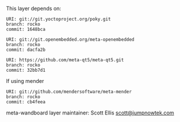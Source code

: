 This layer depends on:

    URI: git://git.yoctoproject.org/poky.git
    branch: rocko
    commit: 1648bca

    URI: git://git.openembedded.org/meta-openembedded
    branch: rocko
    commit: dacfa2b

    URI: https://github.com/meta-qt5/meta-qt5.git
    branch: rocko
    commit: 32bb7d1

If using mender

    URI: git://github.com/mendersoftware/meta-mender
    branch: rocko
    commit: cb4feea
    
meta-wandboard layer maintainer: Scott Ellis <scott@jumpnowtek.com>

